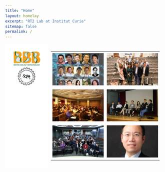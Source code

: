```yaml
---
title: "Home"
layout: homelay
excerpt: "RT2 Lab at Institut Curie"
sitemap: false
permalink: /
---
```


<div style="display: flex; flex-direction: row;">
  <div class="left" style="flex-basis: 25%; background-color: white; padding: 10px;">
    
<p align="center"> 
<img src="images/logo/bbb_logo_yl_xl_v1.jpg" alt="logo example 2" style="width:75%;height:75%">
<img src="images/logo/screen_shot_2018-02-19_at_10.50.36_am_0.png" alt="logo example 3" style="width:50%;height:50%" >
</p>

  </div>
  
  <div style="flex-basis: 75%; padding: 10px;">

<table>
  <tr>
    <td style="padding: 5px;"><img src="images/slider/flyer_v9.jpg"></td>
    <td style="padding: 5px;";><img src="images/slider/screen_shot_2019-07-01_at_7.56.36_pm.png"></td>
  </tr>
  <tr>
    <td style="padding: 5px;"><img src="images/slider/screen_shot_2019-07-01_at_7.57.12_pm.png"></td>
    <td style="padding: 5px;"><img src="images/slider/screen_shot_2019-07-01_at_7.57.26_pm.png"></td>
  </tr>
  <tr>
    <td style="padding: 5px;"><img src="images/slider/screen_shot_2019-11-24_at_10.01.38_am.png"></td>
    <td style="padding: 5px;"><img src="images/slider/screen_shot_2019-09-13_at_9.46.14_pm.png"></td>
  </tr>
</table>

  </div>

</div>

